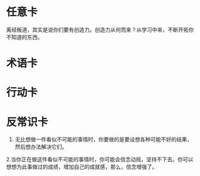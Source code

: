 # 任意卡
离经叛道，其实是说你们要有创造力。创造力从何而来？从学习中来，不断开拓你不知道的东西。

# 术语卡

# 行动卡

# 反常识卡
1. 无比想做一件看似不可能的事情时，你要做的是要设想各种可能不好的结果，然后想办法解决它们。

 2.当你正在做这件看似不可能的事情时，你可能会信念动摇，坚持不下去。你可以想想为此事做过的成绩，增加自己的成就感，那么，信念增强了。
